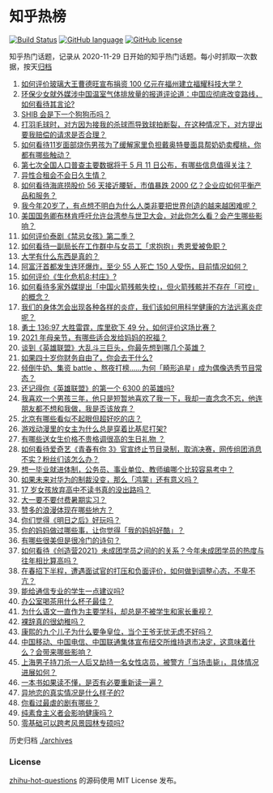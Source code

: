 # 知乎热榜
[![Build Status](https://github.com/ToWeLong/zhihu-hot-questions/workflows/CI/badge.svg)](https://github.com/ToWeLong/zhihu-hot-questions/actions)
[![GitHub language](https://img.shields.io/badge/language-golang-orange.svg)](https://golang.org/)
[![GitHub license](https://img.shields.io/github/license/ToWeLong/zhihu-hot-questions)](https://github.com/ToWeLong/zhihu-hot-questions/blob/main/LICENSE)

知乎热门话题，记录从 2020-11-29 日开始的知乎热门话题。每小时抓取一次数据，按天[归档](./archives)

<!-- BEGIN -->

1. [如何评价玻璃大王曹德旺宣布捐资 100 亿元在福州建立福耀科技大学？](https://www.zhihu.com/question/457562649)
1. [环保少女就外媒涉中国温室气体排放量的报道评论道：中国应彻底改变路线，如何看待其言论?](https://www.zhihu.com/question/458454363)
1. [SHIB 会是下一个狗狗币吗？](https://www.zhihu.com/question/455602405)
1. [打羽毛球时，对方因为接我的杀球而导致球拍断裂，在这种情况下，对方提出要我赔偿的请求是否合理？](https://www.zhihu.com/question/458085942)
1. [如何看待11岁面部烧伤男孩为了缓解家里负担戴奥特曼面具帮奶奶卖樱桃，你都有哪些触动？](https://www.zhihu.com/question/458441722)
1. [第七次全国人口普查主要数据将于 5 月 11 日公布，有哪些信息值得关注？](https://www.zhihu.com/question/458484293)
1. [异性合租会不会日久生情？](https://www.zhihu.com/question/295424569)
1. [如何看待海底捞股价 56 天接近腰斩，市值暴跌 2000 亿？企业应如何平衡产品和服务？](https://www.zhihu.com/question/458401875)
1. [我今年20岁了，有点想不明白为什么人类非要把世界创造的越来越困难呢？](https://www.zhihu.com/question/452475296)
1. [美国国务卿布林肯呼吁允许台湾参与世卫大会，对此你怎么看？会产生哪些影响？](https://www.zhihu.com/question/458323936)
1. [如何评价泰剧《禁忌女孩》第二季？](https://www.zhihu.com/question/458258491)
1. [如何看待一副局长在工作群中与女员工「求抱抱」秀恩爱被免职？](https://www.zhihu.com/question/458503250)
1. [大学有什么东西是真的？](https://www.zhihu.com/question/430807321)
1. [阿富汗首都发生连环爆炸，至少 55 人死亡 150 人受伤，目前情况如何？](https://www.zhihu.com/question/458480026)
1. [如何评价《生化危机8:村庄》?](https://www.zhihu.com/question/401056274)
1. [如何看待多家外媒提出「中国火箭残骸失控」，但火箭残骸并不存在「可控」的概念？](https://www.zhihu.com/question/458384867)
1. [我们的身体怎会出现各种各样的炎症，我们该如何用科学健康的方法远离炎症呢？](https://www.zhihu.com/question/457066503)
1. [勇士 136:97 大胜雷霆，库里砍下 49 分，如何评价这场比赛？](https://www.zhihu.com/question/458480119)
1. [2021 年母亲节，有哪些适合发给妈妈的祝福？](https://www.zhihu.com/question/458284693)
1. [谈到《英雄联盟》大乱斗三巨头，你最先想到哪几个英雄？](https://www.zhihu.com/question/457624791)
1. [如果四十岁你财务自由了，你会去干什么?](https://www.zhihu.com/question/323042685)
1. [倾倒牛奶、集资 battle 、熬夜打榜……为何「畸形追星」成为偶像选秀节目常态？](https://www.zhihu.com/question/458482372)
1. [还记得你《英雄联盟》的第一个 6300 的英雄吗?](https://www.zhihu.com/question/456821024)
1. [我喜欢一个男孩三年，他只是短暂地喜欢了我一下，我却一直念念不忘，他连朋友都不想和我做，我是否该放弃？](https://www.zhihu.com/question/457848299)
1. [北京有哪些看似不起眼但超好吃的店？](https://www.zhihu.com/question/418606249)
1. [游戏动漫里的女主为什么总是穿着比基尼打架?](https://www.zhihu.com/question/453352120)
1. [有哪些送女生价格不贵格调很高的生日礼物 ？](https://www.zhihu.com/question/277831030)
1. [如何看待爱奇艺《青春有你 3》官宣终止节目录制，取消决赛，网传组团消息不实？粉丝们该怎么办？](https://www.zhihu.com/question/458528380)
1. [想一毕业就进体制，公务员、事业单位、教师编哪个比较容易考中？](https://www.zhihu.com/question/456370248)
1. [如果未来对华为的制裁没变，那么「鸿蒙」还有意义吗？](https://www.zhihu.com/question/458261749)
1. [17 岁女孩放弃高中不读书真的没出路吗？](https://www.zhihu.com/question/456404042)
1. [大一要不要付费暑期实习？](https://www.zhihu.com/question/455448204)
1. [赞多的浪漫体现在哪些地方？](https://www.zhihu.com/question/458459520)
1. [你们觉得《明日之后》好玩吗？](https://www.zhihu.com/question/303117006)
1. [你的妈妈做过哪些事，让你觉得「我的妈妈好酷」？](https://www.zhihu.com/question/458487978)
1. [有哪些很美但是很冷门的诗句？](https://www.zhihu.com/question/375569001)
1. [如何看待《创造营2021》未成团学员之间的的关系？今年未成团学员的热度与往年相比算高吗？](https://www.zhihu.com/question/457242228)
1. [在春招下半程，遭遇面试官的打压和负面评价，如何做到调整心态，不卑不亢？](https://www.zhihu.com/question/456311851)
1. [能给通信专业的学生一点建议吗?](https://www.zhihu.com/question/457152857)
1. [办公室喝茶用什么杯子最佳？](https://www.zhihu.com/question/21898087)
1. [为什么语文一直作为主要学科，却总是不被学生和家长重视？](https://www.zhihu.com/question/269469146)
1. [裸辞真的很幼稚吗？](https://www.zhihu.com/question/449669673)
1. [康熙的九个儿子为什么要争皇位，当个王爷无忧无虑不好吗？](https://www.zhihu.com/question/359062106)
1. [中国移动、中国电信、中国联通集体宣布纽交所维持退市决定，这意味着什么？会带来哪些影响？](https://www.zhihu.com/question/458322456)
1. [上海男子持刀杀一人后又劫持一名女性店员，被警方「当场击毙」，具体情况进展如何？](https://www.zhihu.com/question/458381524)
1. [一本书如果读不懂，是否有必要重新读一遍？](https://www.zhihu.com/question/453840721)
1. [异地恋的真实情况是什么样子的?](https://www.zhihu.com/question/450814904)
1. [你看过最虐的剧有哪些？](https://www.zhihu.com/question/453263383)
1. [纯素食主义者会影响健康吗？](https://www.zhihu.com/question/453599389)
1. [零基础可以跨考风景园林专硕吗?](https://www.zhihu.com/question/454607882)

<!-- END -->

历史归档 [./archives](./archives)


### License
[zhihu-hot-questions](https://github.com/towelong/zhihu-hot-questions) 的源码使用 MIT License 发布。